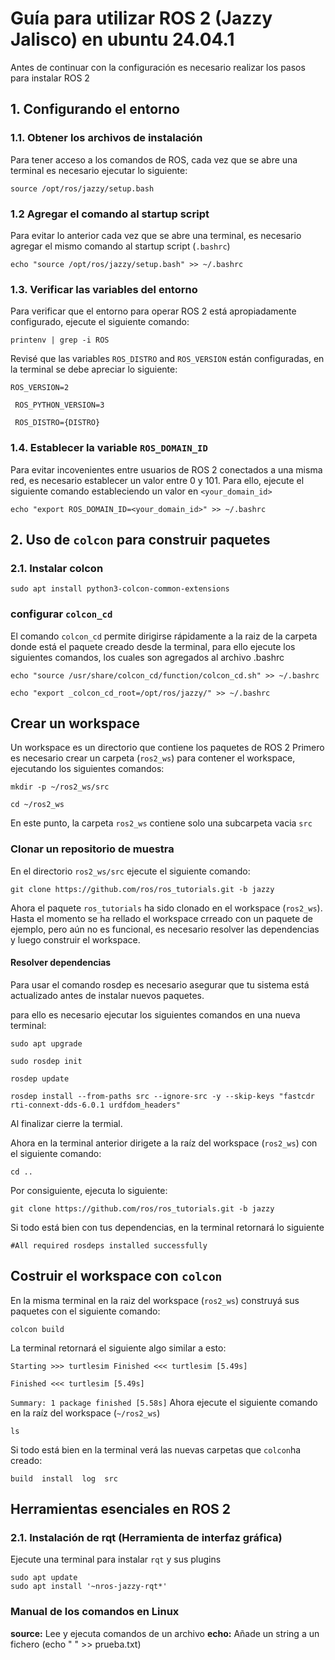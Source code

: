 # Guía para utilizar ROS 2 (Jazzy Jalisco) en ubuntu 24.04.1

Antes de continuar con la configuración es necesario realizar los pasos para instalar ROS 2
## 1. Configurando el entorno

 ### 1.1. Obtener los archivos de instalación



Para tener acceso a los comandos de ROS, cada vez que se abre una terminal es necesario ejecutar lo siguiente: 
```
source /opt/ros/jazzy/setup.bash
```

### 1.2 Agregar el comando al startup script


Para evitar lo anterior cada vez que se abre una terminal, es necesario agregar el mismo comando al startup script (``.bashrc``)

```
echo "source /opt/ros/jazzy/setup.bash" >> ~/.bashrc
```
### 1.3. Verificar las variables del entorno

Para verificar que el entorno para operar ROS 2 está apropiadamente configurado, ejecute el siguiente comando:
```
printenv | grep -i ROS
```
Revisé que las variables ``ROS_DISTRO`` and ``ROS_VERSION`` están configuradas, en la terminal se debe apreciar lo siguiente: 

``
  ROS_VERSION=2
`` 

`` 
  ROS_PYTHON_VERSION=3
``

`` 
  ROS_DISTRO={DISTRO}
``

### 1.4. Establecer la variable ``ROS_DOMAIN_ID``

Para evitar incovenientes entre usuarios de ROS 2 conectados a una misma red, es necesario establecer un valor entre 0 y 101. Para ello, ejecute el siguiente comando estableciendo un valor en ``<your_domain_id>``
```
echo "export ROS_DOMAIN_ID=<your_domain_id>" >> ~/.bashrc
```


## 2. Uso de ``colcon`` para construir paquetes

### 2.1. Instalar colcon 
```
sudo apt install python3-colcon-common-extensions
```

### configurar ``colcon_cd`` 
El comando ``colcon_cd``  permite dirigirse rápidamente a la raiz de la carpeta donde está el paquete creado desde la terminal, para ello ejecute los siguientes comandos, los cuales son agregados al archivo .bashrc

```
echo "source /usr/share/colcon_cd/function/colcon_cd.sh" >> ~/.bashrc
```

```
echo "export _colcon_cd_root=/opt/ros/jazzy/" >> ~/.bashrc
```


## Crear un workspace

Un workspace es un directorio que contiene los paquetes de ROS 2
Primero es necesario crear un carpeta (``ros2_ws``) para contener el workspace, ejecutando los siguientes comandos:
```
mkdir -p ~/ros2_ws/src
```

```
cd ~/ros2_ws
```

En este punto, la carpeta ``ros2_ws`` contiene solo una subcarpeta vacia ``src``

### Clonar un repositorio de muestra
En el directorio ``ros2_ws/src`` ejecute el siguiente comando:

```
git clone https://github.com/ros/ros_tutorials.git -b jazzy
```
Ahora el paquete ``ros_tutorials`` ha sido clonado en el workspace (``ros2_ws``). 
Hasta el momento se ha rellado el workspace crreado con un paquete de ejemplo, pero aún no es funcional, es necesario resolver las dependencias y luego construir el workspace.

#### Resolver dependencias

Para usar el comando rosdep es necesario asegurar que tu sistema está actualizado antes de instalar nuevos paquetes.

para ello es necesario ejecutar los siguientes comandos en una nueva terminal:

```
sudo apt upgrade
```


```
sudo rosdep init
```

```
rosdep update
```

```
rosdep install --from-paths src --ignore-src -y --skip-keys "fastcdr rti-connext-dds-6.0.1 urdfdom_headers"
```

Al finalizar cierre la termial.

Ahora en la terminal anterior dirigete a la raíz del workspace (``ros2_ws``) con el siguiente comando:

```
cd ..
```

Por consiguiente, ejecuta lo siguiente:

```
git clone https://github.com/ros/ros_tutorials.git -b jazzy
```

Si todo está bien con tus dependencias, en la terminal retornará lo siguiente

``
#All required rosdeps installed successfully
`` 

## Costruir el workspace con ``colcon``

En la misma terminal en la raiz del workspace (``ros2_ws``) construyá sus paquetes con el siguiente comando:

```
colcon build
```
La terminal retornará el siguiente algo similar a esto:

``
Starting >>> turtlesim
Finished <<< turtlesim [5.49s]
`` 

``
Finished <<< turtlesim [5.49s]
`` 

``
Summary: 1 package finished [5.58s]
`` 
Ahora ejecute el siguiente comando en la raíz del workspace (``~/ros2_ws``)

```
ls
```

Si todo está bien en la terminal verá las nuevas carpetas que ``colcon``ha creado:

``
build  install  log  src
`` 




## Herramientas esenciales en ROS 2

### 2.1. Instalación de rqt (Herramienta de interfaz gráfica)
Ejecute una terminal para instalar ``rqt`` y sus plugins

```
sudo apt update
sudo apt install '~nros-jazzy-rqt*'
```


###  Manual de los comandos en Linux
**source:** Lee y ejecuta comandos de un archivo
**echo:** Añade un string a un fichero (echo " " >> prueba.txt)






